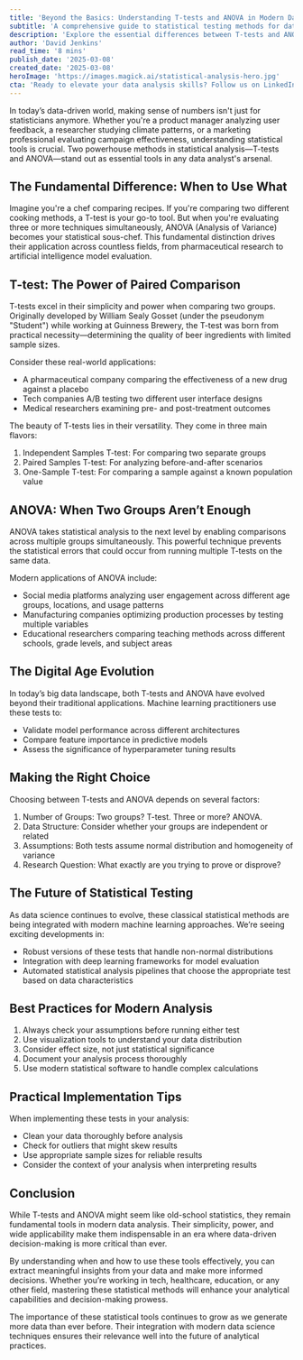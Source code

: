 ```yaml
---
title: 'Beyond the Basics: Understanding T-tests and ANOVA in Modern Data Analysis'
subtitle: 'A comprehensive guide to statistical testing methods for data-driven decision making'
description: 'Explore the essential differences between T-tests and ANOVA in modern data analysis. Learn when to use each statistical method, their applications in today’s digital age, and best practices for implementation. Perfect for data analysts, researchers, and business professionals looking to enhance their analytical capabilities.'
author: 'David Jenkins'
read_time: '8 mins'
publish_date: '2025-03-08'
created_date: '2025-03-08'
heroImage: 'https://images.magick.ai/statistical-analysis-hero.jpg'
cta: 'Ready to elevate your data analysis skills? Follow us on LinkedIn for more insights into statistical methods, data science trends, and practical applications in modern analytics.'
---
```


In today’s data-driven world, making sense of numbers isn't just for statisticians anymore. Whether you're a product manager analyzing user feedback, a researcher studying climate patterns, or a marketing professional evaluating campaign effectiveness, understanding statistical tools is crucial. Two powerhouse methods in statistical analysis—T-tests and ANOVA—stand out as essential tools in any data analyst's arsenal.

## The Fundamental Difference: When to Use What

Imagine you're a chef comparing recipes. If you're comparing two different cooking methods, a T-test is your go-to tool. But when you're evaluating three or more techniques simultaneously, ANOVA (Analysis of Variance) becomes your statistical sous-chef. This fundamental distinction drives their application across countless fields, from pharmaceutical research to artificial intelligence model evaluation.

## T-test: The Power of Paired Comparison

T-tests excel in their simplicity and power when comparing two groups. Originally developed by William Sealy Gosset (under the pseudonym "Student") while working at Guinness Brewery, the T-test was born from practical necessity—determining the quality of beer ingredients with limited sample sizes.

Consider these real-world applications:

- A pharmaceutical company comparing the effectiveness of a new drug against a placebo
- Tech companies A/B testing two different user interface designs
- Medical researchers examining pre- and post-treatment outcomes

The beauty of T-tests lies in their versatility. They come in three main flavors:

1. Independent Samples T-test: For comparing two separate groups
2. Paired Samples T-test: For analyzing before-and-after scenarios
3. One-Sample T-test: For comparing a sample against a known population value

## ANOVA: When Two Groups Aren’t Enough

ANOVA takes statistical analysis to the next level by enabling comparisons across multiple groups simultaneously. This powerful technique prevents the statistical errors that could occur from running multiple T-tests on the same data.

Modern applications of ANOVA include:

- Social media platforms analyzing user engagement across different age groups, locations, and usage patterns
- Manufacturing companies optimizing production processes by testing multiple variables
- Educational researchers comparing teaching methods across different schools, grade levels, and subject areas

## The Digital Age Evolution

In today’s big data landscape, both T-tests and ANOVA have evolved beyond their traditional applications. Machine learning practitioners use these tests to:

- Validate model performance across different architectures
- Compare feature importance in predictive models
- Assess the significance of hyperparameter tuning results

## Making the Right Choice

Choosing between T-tests and ANOVA depends on several factors:

1. Number of Groups: Two groups? T-test. Three or more? ANOVA.
2. Data Structure: Consider whether your groups are independent or related
3. Assumptions: Both tests assume normal distribution and homogeneity of variance
4. Research Question: What exactly are you trying to prove or disprove?

## The Future of Statistical Testing

As data science continues to evolve, these classical statistical methods are being integrated with modern machine learning approaches. We’re seeing exciting developments in:

- Robust versions of these tests that handle non-normal distributions
- Integration with deep learning frameworks for model evaluation
- Automated statistical analysis pipelines that choose the appropriate test based on data characteristics

## Best Practices for Modern Analysis

1. Always check your assumptions before running either test
2. Use visualization tools to understand your data distribution
3. Consider effect size, not just statistical significance
4. Document your analysis process thoroughly
5. Use modern statistical software to handle complex calculations

## Practical Implementation Tips

When implementing these tests in your analysis:

- Clean your data thoroughly before analysis
- Check for outliers that might skew results
- Use appropriate sample sizes for reliable results
- Consider the context of your analysis when interpreting results

## Conclusion

While T-tests and ANOVA might seem like old-school statistics, they remain fundamental tools in modern data analysis. Their simplicity, power, and wide applicability make them indispensable in an era where data-driven decision-making is more critical than ever.

By understanding when and how to use these tools effectively, you can extract meaningful insights from your data and make more informed decisions. Whether you’re working in tech, healthcare, education, or any other field, mastering these statistical methods will enhance your analytical capabilities and decision-making prowess.

The importance of these statistical tools continues to grow as we generate more data than ever before. Their integration with modern data science techniques ensures their relevance well into the future of analytical practices.